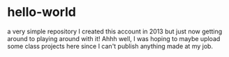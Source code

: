 # hello-world
a very simple repository
I created this account in 2013 but just now getting around to playing around with it!  Ahhh well, I was hoping to maybe upload some class projects here since I can't publish anything made at my job.  
